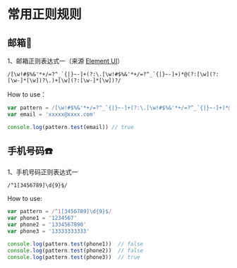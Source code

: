 # 常用正则规则

## 邮箱📮

1、邮箱正则表达式一（来源 [Element UI](https://element.eleme.io/#/zh-CN/component/message-box)）

```
/[\w!#$%&'*+/=?^_`{|}~-]+(?:\.[\w!#$%&'*+/=?^_`{|}~-]+)*@(?:[\w](?:[\w-]*[\w])?\.)+[\w](?:[\w-]*[\w])?/
```

How to use：
```js
var pattern = /[\w!#$%&'*+/=?^_`{|}~-]+(?:\.[\w!#$%&'*+/=?^_`{|}~-]+)*@(?:[\w](?:[\w-]*[\w])?\.)+[\w](?:[\w-]*[\w])?/
var email = 'xxxxx@xxxx.com'

console.log(pattern.test(email)) // true
```

## 手机号码☎️

1、手机号码正则表达式一
```
/^1[3456789]\d{9}$/
```

How to use:
```js
var pattern = /^1[3456789]\d{9}$/
var phone1 = '1234567'
var phone2 = '1334567890'
var phone3 = '13333333333'

console.log(pattern.test(phone1))  // false
console.log(pattern.test(phone2))  // false
console.log(pattern.test(phone3))  // true
```

